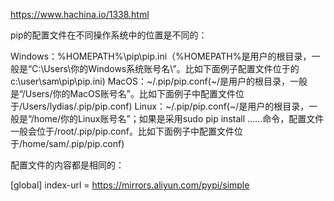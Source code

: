 https://www.hachina.io/1338.html


pip的配置文件在不同操作系统中的位置是不同的：

Windows：%HOMEPATH%\pip\pip.ini（%HOMEPATH%是用户的根目录，一般是“C:\Users\你的Windows系统账号名\”。比如下面例子配置文件位于的c:\user\sam\pip\pip.ini)
MacOS：~/.pip/pip.conf(~/是用户的根目录，一般是“/Users/你的MacOS账号名”。比如下面例子中配置文件位于/Users/lydias/.pip/pip.conf)
Linux：~/.pip/pip.conf(~/是用户的根目录，一般是“/home/你的Linux账号名”；如果是采用sudo pip install ……命令，配置文件一般会位于/root/.pip/pip.conf。比如下面例子中配置文件位于/home/sam/.pip/pip.conf)

配置文件的内容都是相同的：

[global]
index-url = https://mirrors.aliyun.com/pypi/simple
